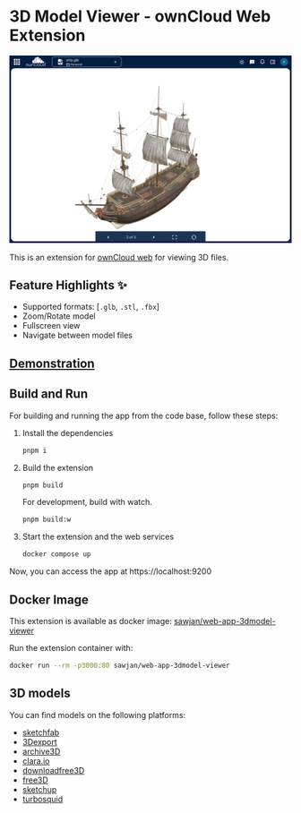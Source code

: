 # 3D Model Viewer - ownCloud Web Extension

![3d model viewer ui](./docs/ss-light.png)

This is an extension for [ownCloud web](https://github.com/owncloud/web) for viewing 3D files.

## Feature Highlights ✨

- Supported formats: [`.glb`, `.stl`, `.fbx`]
- Zoom/Rotate model
- Fullscreen view
- Navigate between model files

## [Demonstration](https://ocis.in-nepal.de/s/dSlOHjJcQSYuPxV)

## Build and Run

For building and running the app from the code base, follow these steps: 

1. Install the dependencies

   ```bash
   pnpm i
   ```

2. Build the extension

   ```bash
   pnpm build
   ```

   For development, build with watch.

   ```bash
   pnpm build:w
   ```

3. Start the extension and the web services

   ```bash
   docker compose up
   ```

Now, you can access the app at https://localhost:9200

## Docker Image

This extension is available as docker image: [sawjan/web-app-3dmodel-viewer](https://hub.docker.com/r/sawjan/web-app-3dmodel-viewer/tags)

Run the extension container with:

```bash
docker run --rm -p3000:80 sawjan/web-app-3dmodel-viewer
```

## 3D models

You can find models on the following platforms:

- [sketchfab](https://sketchfab.com/)
- [3Dexport](https://3dexport.com/free-3d-models)
- [archive3D](https://archive3d.net/)
- [clara.io](https://clara.io/library)
- [downloadfree3D](https://downloadfree3d.com/file-format/glb/)
- [free3D](https://free3d.com/)
- [sketchup](https://3dwarehouse.sketchup.com/)
- [turbosquid](https://www.turbosquid.com/Search/3D-Models/free)
